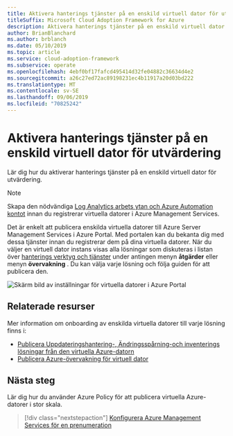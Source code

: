 ```yaml
---
title: Aktivera hanterings tjänster på en enskild virtuell dator för utvärdering
titleSuffix: Microsoft Cloud Adoption Framework for Azure
description: Aktivera hanterings tjänster på en enskild virtuell dator för utvärdering
author: BrianBlanchard
ms.author: brblanch
ms.date: 05/10/2019
ms.topic: article
ms.service: cloud-adoption-framework
ms.subservice: operate
ms.openlocfilehash: 4ebf0bf17fafcd495414d32fe04882c36634d4e2
ms.sourcegitcommit: a26c27ed72ac89198231ec4b11917a20d03bd222
ms.translationtype: MT
ms.contentlocale: sv-SE
ms.lasthandoff: 09/06/2019
ms.locfileid: "70825242"
---
```

# <a name="enable-management-services-on-a-single-vm-for-evaluation"></a>Aktivera hanterings tjänster på en enskild virtuell dator för utvärdering

Lär dig hur du aktiverar hanterings tjänster på en enskild virtuell dator för utvärdering.

> [!NOTE]
> Skapa den nödvändiga [Log Analytics arbets ytan och Azure Automation kontot](./prerequisites.md#create-a-workspace-and-automation-account) innan du registrerar virtuella datorer i Azure Management Services.

Det är enkelt att publicera enskilda virtuella datorer till Azure Server Management Services i Azure Portal. Med portalen kan du bekanta dig med dessa tjänster innan du registrerar dem på dina virtuella datorer. När du väljer en virtuell dator instans visas alla lösningar som diskuteras i listan över [hanterings verktyg och tjänster](./tools-services.md) under antingen menyn **åtgärder** eller menyn **övervakning** . Du kan välja varje lösning och följa guiden för att publicera den.

![Skärm bild av inställningar för virtuella datorer i Azure Portal](./media/onboarding-single-vm.png)

## <a name="related-resources"></a>Relaterade resurser

Mer information om onboarding av enskilda virtuella datorer till varje lösning finns i:

- [Publicera Uppdateringshantering-, Ändringsspårning-och inventerings lösningar från den virtuella Azure-datorn](/azure/automation/automation-onboard-solutions-from-vm)
- [Publicera Azure-övervakning för virtuell dator](/azure/azure-monitor/insights/vminsights-enable-single-vm)

## <a name="next-steps"></a>Nästa steg

Lär dig hur du använder Azure Policy för att publicera virtuella Azure-datorer i stor skala.

> [!div class="nextstepaction"]
> [Konfigurera Azure Management Services för en prenumeration](./onboard-at-scale.md)

